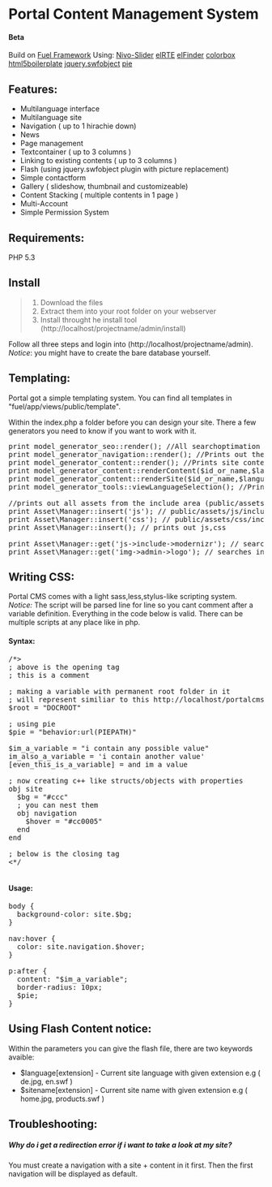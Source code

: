 Portal Content Management System
====================
#### Beta

Build on [Fuel Framework](https://github.com/fuel/fuel)
Using:
[Nivo-Slider](https://github.com/gilbitron/Nivo-Slider)
[elRTE](https://github.com/Studio-42/elRTE)
[elFinder](https://github.com/Studio-42/elFinder)
[colorbox](https://github.com/jackmoore/colorbox)
[html5boilerplate](https://github.com/h5bp/html5-boilerplate)
[jquery.swfobject](http://jquery.thewikies.com/swfobject/)
[pie](https://github.com/lojjic/PIE)

Features:
---------------------
* Multilanguage interface
* Multilanguage site
* Navigation ( up to 1 hirachie down)
* News
* Page management
* Textcontainer ( up to 3 columns )
* Linking to existing contents ( up to 3 columns )
* Flash (using jquery.swfobject plugin with picture replacement)
* Simple contactform
* Gallery ( slideshow, thumbnail and customizeable)
* Content Stacking ( multiple contents in 1 page )
* Multi-Account
* Simple Permission System

Requirements:
---------------------
PHP 5.3

Install
---------------------
> 1. Download the files
> 2. Extract them into your root folder on your webserver
> 3. Install throught he install tool (http://localhost/projectname/admin/install)

Follow all three steps and login into (http://localhost/projectname/admin).<br />
*Notice*: you might have to create the bare database yourself.

Templating:
---------------------
Portal got a simple templating system. You can find all templates in "fuel/app/views/public/template".

Within the index.php a folder before you can design your site.
There a few generators you need to know if you want to work with it.

<pre>
print model_generator_seo::render(); //All searchoptimation will be given out
print model_generator_navigation::render(); //Prints out the navigation
print model_generator_content::render(); //Prints site contents out
print model_generator_content::renderContent($id_or_name,$language); // Render a single content
print model_generator_content::renderSite($id_or_name,$language); // Render a single site
print model_generator_tools::viewLanguageSelection(); //Prints a list of language versions out

//prints out all assets from the include area (public/assets/)
print Asset\Manager::insert('js'); // public/assets/js/include
print Asset\Manager::insert('css'); // public/assets/css/include
print Asset\Manager::insert(); // prints out js,css

print Asset\Manager::get('js->include->modernizr'); // searches in include path after %modernizr% and prints it out
print Asset\Manager::get('img->admin->logo'); // searches in the img path after the portal logo and prints it out
</pre>

Writing CSS:
---------------------
Portal CMS comes with a light sass,less,stylus-like scripting system.<br />
*Notice:* The script will be parsed line for line so you cant comment after a variable definition. Everything in the code below is valid. There can be multiple scripts at any place like in php.

#### Syntax:
<pre>
/*&gt;
; above is the opening tag
; this is a comment

; making a variable with permanent root folder in it
; will represent similiar to this http://localhost/portalcms/public
$root = "DOCROOT"

; using pie
$pie = "behavior:url(PIEPATH)"

$im_a_variable = "i contain any possible value"
im_also_a_variable = 'i contain another value'
[even_this_is_a_variable] = and im a value

; now creating c++ like structs/objects with properties
obj site
  $bg = "#ccc"
  ; you can nest them
  obj navigation
    $hover = "#cc0005"
  end
end

; below is the closing tag
&lt;*/

</pre>

#### Usage:
<pre>
body {
  background-color: site.$bg;
}

nav:hover {
  color: site.navigation.$hover;
}

p:after {
  content: "$im_a_variable";
  border-radius: 10px;
  $pie;
}
</pre>

Using Flash Content notice:
---------------------
Within the parameters you can give the flash file, there are two keywords avaible:

* $language[extension] - Current site language with given extension e.g ( de.jpg, en.swf )
* $sitename[extension] - Current site name with given extension e.g ( home.jpg, products.swf )

Troubleshooting:
---------------------

##### Why do i get a redirection error if i want to take a look at my site?
You must create a navigation with a site + content in it first. Then the first navigation will be displayed as default.

